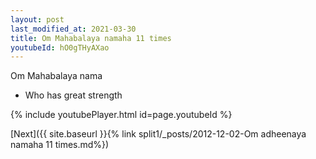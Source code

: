 ```yaml
---
layout: post
last_modified_at: 2021-03-30
title: Om Mahabalaya namaha 11 times
youtubeId: hO0gTHyAXao
---
```

 
 
Om Mahabalaya nama 
 
 -  Who has great strength 
 
  
 
  
 
 
 
 
 
 


{% include youtubePlayer.html id=page.youtubeId %}
 
[Next]({{ site.baseurl }}{% link  split1/_posts/2012-12-02-Om adheenaya namaha 11 times.md%})
 
